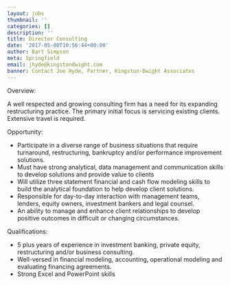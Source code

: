 ```yaml
---
layout: jobs
thumbnail: ''
categories: []
description: ''
title: Director Consulting
date: '2017-05-08T10:56:44+00:00'
author: Bart Simpson
meta: Springfield
email: jhyde@kingstondwight.com
banner: Contact Joe Hyde, Partner, Kingston-Dwight Associates
---
```



Overview:

A well respected and growing consulting firm has a need for its expanding restructuring practice. The primary initial focus is servicing existing clients. Extensive travel is required.

Opportunity:

* Participate in a  diverse range of business situations that require turnaround, restructuring, bankruptcy and/or performance improvement solutions.
* Must have strong analytical, data management and communication skills to develop solutions and provide value to clients
* Will utilize three statement financial and cash flow modeling skills to build the analytical foundation to help develop client solutions.
* Responsible for day-to-day interaction with management teams, lenders, equity owners, investment bankers and legal counsel.
* An ability to manage and enhance client relationships to develop positive outcomes in difficult or changing circumstances.

Qualifications:

* 5 plus years of experience in  investment banking, private equity, restructuring and/or business consulting.
* Well-versed in financial modeling, accounting, operational modeling and evaluating financing agreements.
* Strong Excel and PowerPoint skills